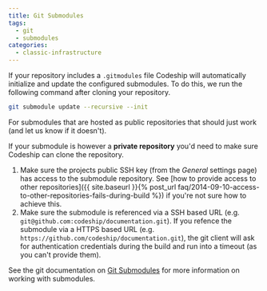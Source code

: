 ```yaml
---
title: Git Submodules
tags:
  - git
  - submodules
categories:
  - classic-infrastructure
---
```


If your repository includes a `.gitmodules` file Codeship will automatically initialize and update the configured submodules. To do this, we run the following command after cloning your repository.

```bash
git submodule update --recursive --init
```

For submodules that are hosted as public repositories that should just work (and let us know if it doesn't).

If your submodule is however a **private repository** you'd need to make sure Codeship can clone the repository.

1. Make sure the projects public SSH key (from the _General_ settings page) has access to the submodule repository. See [how to provide access to other repositories]({{ site.baseurl }}{% post_url faq/2014-09-10-access-to-other-repositories-fails-during-build %}) if you're not sure how to achieve this.
2. Make sure the submodule is referenced via a SSH based URL (e.g. `git@github.com:codeship/documentation.git`). If you refence the submodule via a HTTPS based URL (e.g. `https://github.com/codeship/documentation.git`), the git client will ask for authentication credentials during the build and run into a timeout (as you can't provide them).

See the git documentation on [Git Submodules](https://git-scm.com/book/en/v2/Git-Tools-Submodules) for more information on working with submodules.
